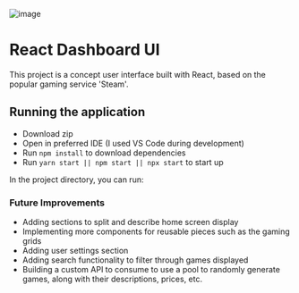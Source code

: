 ![image](https://user-images.githubusercontent.com/89146273/196841105-0d06cd0f-f73e-4f63-a519-31a54aaf140f.png)

# React Dashboard UI
This project is a concept user interface built with React, based on the popular gaming service 'Steam'.

## Running the application
- Download zip
- Open in preferred IDE (I used VS Code during development)
- Run `npm install` to download dependencies
- Run `yarn start || npm start || npx start` to start up

In the project directory, you can run:

### Future Improvements
- Adding sections to split and describe home screen display
- Implementing more components for reusable pieces such as the gaming grids
- Adding user settings section
- Adding search functionality to filter through games displayed
- Building a custom API to consume to use a pool to randomly generate games, along with their descriptions, prices, etc.
